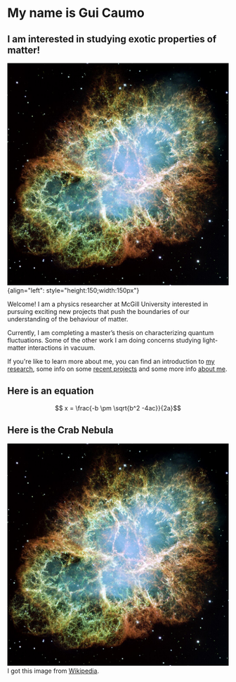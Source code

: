 # My name is Gui Caumo
## I am interested in studying exotic properties of matter!

![Coma cluster](./media/Crab_Nebula.jpg "Crab Nebula"){align="left": style="height:150;width:150px"}

Welcome! I am a physics researcher at McGill University interested in pursuing exciting new projects that push the boundaries of our understanding of the behaviour of matter. 

Currently, I am completing a master’s thesis on characterizing quantum fluctuations. Some of the other work I am doing concerns studying light-matter interactions in vacuum. 



If you're like to learn more about me, you can find an introduction to [my research](./reasearch/research_index.md), some info on some [recent projects](./projects/project_index.md) and some more info [about me](./about/about.md).

## Here is an equation

$$ x = \frac{-b \pm \sqrt{b^2 -4ac}}{2a}$$

## Here is the Crab Nebula

[![Crab Nebula](./media/Crab_Nebula.jpg "Crab Nebula")](https://en.wikipedia.org/wiki/Crab_Nebula#)
I got this image from [Wikipedia](https://en.wikipedia.org/wiki/Crab_Nebula).
